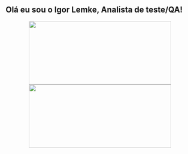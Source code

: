 ## Olá eu sou o Igor Lemke, Analista de teste/QA!
<div align="center">
  <a href="https://github.com/igorlemke">
  <img height="170em" width="380em" src="https://github-readme-stats.vercel.app/api?username=igorlemke&show_icons=true&theme=dark&include_all_commits=true&count_private=true"/>
  <img height="170em" width="380em" src="https://github-readme-stats.vercel.app/api/top-langs/?username=igorlemke&layout=compact&langs_count=7&theme=dark"/>
</div>

  
<!--
**igorlemke/igorlemke** is a ✨ _special_ ✨ repository because its `README.md` (this file) appears on your GitHub profile.

Here are some ideas to get you started:

- 🔭 I’m currently working on ...
- 🌱 I’m currently learning ...
- 👯 I’m looking to collaborate on ...
- 🤔 I’m looking for help with ...
- 💬 Ask me about ...
- 📫 How to reach me: ...
- 😄 Pronouns: ...
- ⚡ Fun fact: ...
-->
